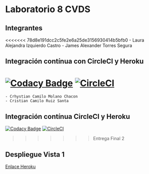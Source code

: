 # Laboratorio 8 CVDS
## Integrantes

<<<<<<< 78d8e191dcc2c5fe2e6a25de3156930414b5bfb0
    - Laura Alejandra Izquierdo Castro
    - James Alexander Torres Segura
## Integración contínua con CircleCI y Heroku
[![Codacy Badge](https://app.codacy.com/project/badge/Grade/db84721b5f1740629610200bbddd69d2)](https://www.codacy.com/gh/Alizeci/LAB08/dashboard?utm_source=github.com&amp;utm_medium=referral&amp;utm_content=Alizeci/LAB08&amp;utm_campaign=Badge_Grade)
[![CircleCI](https://circleci.com/gh/Alizeci/LAB08.svg?style=svg)](https://circleci.com/gh/Alizeci/LAB08)
=======
    - Crhystian Camilo Molano Chacon
    - Cristian Camilo Ruiz Santa

## Integración contínua CircleCI y Heroku

[![Codacy Badge](https://app.codacy.com/project/badge/Grade/ca2248f2c36e4a28830adb7ed91efc03)](https://www.codacy.com/gh/crhystianmol/Lab6-CVDS/dashboard?utm_source=github.com&amp;utm_medium=referral&amp;utm_content=crhystianmol/Lab6-CVDS&amp;utm_campaign=Badge_Grade)
[![CircleCI](https://circleci.com/gh/crhystianmol/Lab6-CVDS.svg?style=svg)](https://circleci.com/gh/crhystianmol/Lab6-CVDS)

>>>>>>> Entrega Final 2

## Despliegue Vista 1
[Enlace Heroku](https://app-lab08.herokuapp.com)
